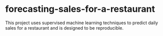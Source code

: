 # forecasting-sales-for-a-restaurant
This project uses supervised machine learning techniques to predict daily sales for a restaurant and is designed to be reproducible.
